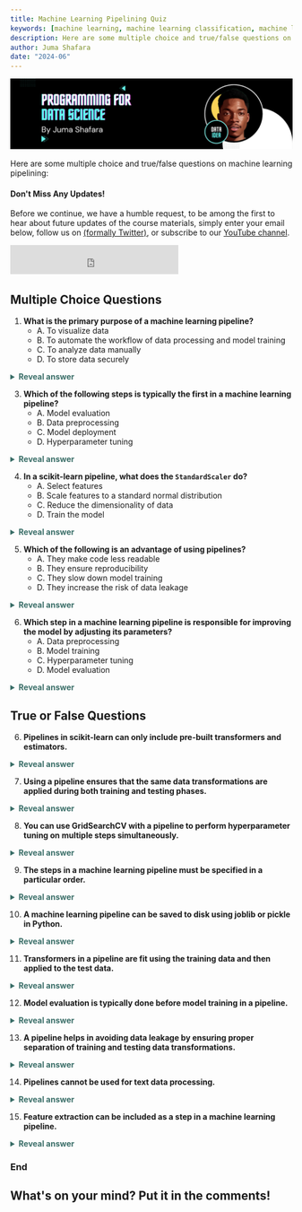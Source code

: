 ```yaml
---
title: Machine Learning Pipelining Quiz
keywords: [machine learning, machine learning classification, machine learning classification metrics, decision trees, python, precision, recall, f1 score, weighted, accuracy, linear regression]
description: Here are some multiple choice and true/false questions on machine learning pipelining
author: Juma Shafara
date: "2024-06"
---
```


![Photo by DATAIDEA](../../assets/banner4.png)

Here are some multiple choice and true/false questions on machine learning pipelining:

<!-- Newsletter -->
<div class="newsletter">
<div class="newsletter-heading">
<h4><i class="bi bi-info-circle-fill"></i> Don't Miss Any Updates!</h4>
</div>
<div class="newsletter-body">
<p>
Before we continue, we have a humble request, to be among the first to hear about future updates of the course materials, simply enter your email below, follow us on <a href="https://x.com/dataideaorg"><i class="bi bi-twitter-x"></i>
(formally Twitter)</a>, or subscribe to our <a href="https://www.youtube.com/@dataidea-science"><i class="bi bi-youtube"></i> YouTube channel</a>.
</p>
<iframe class="newsletter-frame" src="https://embeds.beehiiv.com/5fc7c425-9c7e-4e08-a514-ad6c22beee74?slim=true" data-test-id="beehiiv-embed" height="52" frameborder="0" scrolling="no">
</iframe>
</div>
</div>

## Multiple Choice Questions

1. **What is the primary purpose of a machine learning pipeline?**
   - A. To visualize data
   - B. To automate the workflow of data processing and model training
   - C. To analyze data manually
   - D. To store data securely

<details class="mb-2">
<summary style="color: #3a6e68;">
    <b>Reveal answer</b>
</summary>
<p class="alert alert-success">B. To automate the workflow of data processing and model training</p>
</details>

3. **Which of the following steps is typically the first in a machine learning pipeline?**
   - A. Model evaluation
   - B. Data preprocessing
   - C. Model deployment
   - D. Hyperparameter tuning
   
<details class="mb-2">
<summary style="color: #3a6e68;">
    <b>Reveal answer</b>
</summary>
<p class="alert alert-success">B. Data preprocessing</p>
</details>

4. **In a scikit-learn pipeline, what does the `StandardScaler` do?**
   - A. Select features
   - B. Scale features to a standard normal distribution
   - C. Reduce the dimensionality of data
   - D. Train the model
   
<details class="mb-2">
<summary style="color: #3a6e68;">
    <b>Reveal answer</b>
</summary>
<p class="alert alert-success">B. Scale features to a standard normal distribution</p>
</details>

5. **Which of the following is an advantage of using pipelines?**
   - A. They make code less readable
   - B. They ensure reproducibility
   - C. They slow down model training
   - D. They increase the risk of data leakage
   
<details class="mb-2">
<summary style="color: #3a6e68;">
    <b>Reveal answer</b>
</summary>
<p class="alert alert-success">B. They ensure reproducibility</p>
</details>


6. **Which step in a machine learning pipeline is responsible for improving the model by adjusting its parameters?**
   - A. Data preprocessing
   - B. Model training
   - C. Hyperparameter tuning
   - D. Model evaluation
   
<details class="mb-2">
<summary style="color: #3a6e68;">
    <b>Reveal answer</b>
</summary>
<p class="alert alert-success">C. Hyperparameter tuning</p>
</details>

## True or False Questions

6. **Pipelines in scikit-learn can only include pre-built transformers and estimators.**
<details class="mb-2">
<summary style="color: #3a6e68;">
    <b>Reveal answer</b>
</summary>
<p class="alert alert-success">False</p>
</details>

7. **Using a pipeline ensures that the same data transformations are applied during both training and testing phases.**
<details class="mb-2">
<summary style="color: #3a6e68;">
    <b>Reveal answer</b>
</summary>
<p class="alert alert-success">True</p>
</details>

8. **You can use GridSearchCV with a pipeline to perform hyperparameter tuning on multiple steps simultaneously.**
<details class="mb-2">
<summary style="color: #3a6e68;">
    <b>Reveal answer</b>
</summary>
<p class="alert alert-success">True</p>
</details>

9. **The steps in a machine learning pipeline must be specified in a particular order.**
<details class="mb-2">
<summary style="color: #3a6e68;">
    <b>Reveal answer</b>
</summary>
<p class="alert alert-success">True</p>
</details>

10. **A machine learning pipeline can be saved to disk using joblib or pickle in Python.**
<details class="mb-2">
<summary style="color: #3a6e68;">
    <b>Reveal answer</b>
</summary>
<p class="alert alert-success">True</p>
</details>

11. **Transformers in a pipeline are fit using the training data and then applied to the test data.**
<details class="mb-2">
<summary style="color: #3a6e68;">
    <b>Reveal answer</b>
</summary>
<p class="alert alert-success">True</p>
</details>

12. **Model evaluation is typically done before model training in a pipeline.**
<details class="mb-2">
<summary style="color: #3a6e68;">
    <b>Reveal answer</b>
</summary>
<p class="alert alert-success">False</p>
</details>

13. **A pipeline helps in avoiding data leakage by ensuring proper separation of training and testing data transformations.**
<details class="mb-2">
<summary style="color: #3a6e68;">
    <b>Reveal answer</b>
</summary>
<p class="alert alert-success">True</p>
</details>

14. **Pipelines cannot be used for text data processing.**
<details class="mb-2">
<summary style="color: #3a6e68;">
    <b>Reveal answer</b>
</summary>
<p class="alert alert-success">False</p>
</details>

15. **Feature extraction can be included as a step in a machine learning pipeline.**
<details class="mb-2">
<summary style="color: #3a6e68;">
    <b>Reveal answer</b>
</summary>
<p class="alert alert-success">True</p>
</details>

<h3 class="text-center">End</h3>

<h2>What's on your mind? Put it in the comments!</h2>
<script src="https://utteranc.es/client.js"
        repo="dataideaorg/dataidea-science"
        issue-term="pathname"
        theme="github-light"
        crossorigin="anonymous"
        async>
</script>
